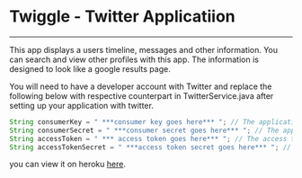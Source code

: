 # Twiggle - Twitter Applicatiion

---

This app displays a users timeline, messages and other information. You can search and view other profiles with this app. The information is designed to look like a google results page.

You will need to have a developer account with Twitter and replace the following below with respective counterpart in TwitterService.java after setting up your application with twitter.

```java
String consumerKey = " ***consumer key goes here*** "; // The application's consumer key
String consumerSecret = " ***consumer secret goes here*** "; // The application's consumer secret
String accessToken = " *** access token goes here*** "; // The access token granted after OAuth authorization
String accessTokenSecret = " ***access token secret goes here*** "; // The access token secret granted after OAuth
```

you can view it on heroku [here](https://twigle-app.herokuapp.com/).
